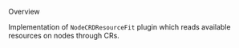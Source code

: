 Overview

Implementation of `NodeCRDResourceFit` plugin which reads available resources on nodes through CRs.
